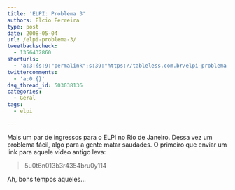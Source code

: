 ```yaml
---
title: 'ELPI: Problema 3'
authors: Elcio Ferreira
type: post
date: 2008-05-04
url: /elpi-problema-3/
tweetbackscheck:
  - 1356432860
shorturls:
  - 'a:3:{s:9:"permalink";s:39:"https://tableless.com.br/elpi-problema-3";s:7:"tinyurl";s:26:"https://tinyurl.com/3zr2gzp";s:4:"isgd";s:19:"https://is.gd/zFyyDS";}'
twittercomments:
  - 'a:0:{}'
dsq_thread_id: 503038136
categories:
  - Geral
tags:
  - elpi

---
```

Mais um par de ingressos para o ELPI no Rio de Janeiro. Dessa vez um problema fácil, algo para a gente matar saudades. O primeiro que enviar um link para aquele vídeo antigo leva:

> 5u0t6n013b3r4354bru0y114

Ah, bons tempos aqueles&#8230;